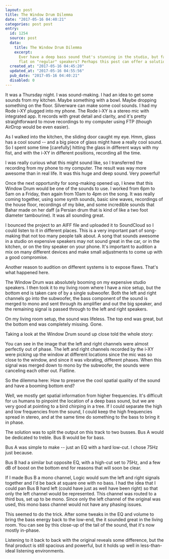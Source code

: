 ```yaml
---
layout: post
title: The Window Drum Dilemma
date: "2017-05-16 04:40:21"
categories: post post
entry:
  id: 1254
  source: post
  data:
    title: The Window Drum Dilemma
    excerpt:
      Ever have a deep bass sound that's stunning in the studio, but falls
      flat on "regular" speakers? Perhaps this post can offer a solution to fix that.
  created_at: "2017-05-16 04:45:20"
  updated_at: "2017-05-16 04:55:56"
  pub_date: "2017-05-16 04:40:21"
  disabled: 0
---
```


It was a Thursday night. I was sound-making. I had an idea to get some sounds from my kitchen. Maybe something with a bowl. Maybe dropping something on the floor. Silverware can make some cool sounds. I had my Rode i-XY plugged into my phone. The Rode i-XY is a stereo mic with integrated app. It records with great detail and clarity, and it's pretty straightforward to move recordings to my computer using FTP (though AirDrop would be even easier).

As I walked into the kitchen, the sliding door caught my eye. Hmm, glass has a cool sound -- and a big piece of glass might have a really cool sound. So I spent some time [carefully] hitting the glass in different ways with my fist, and with the i-XY in different positions, recording all the time.

I was really curious what this might sound like, so I transferred the recording from my phone to my computer. The result was way more awesome than in real life. It was this huge and deep sound. Very powerful!

Once the next opportunity for song-making opened up, I knew that this Window Drum would be one of the sounds to use. I worked from 6pm to 5am on a Friday, then again from 10am to 4pm on the song. It was really coming together, using some synth sounds, basic sine waves, recordings of the house floor, recordings of my bike, and some incredible sounds that Bahar made on her daff (a Persian drum that is kind of like a two foot diameter tambourine). It was all sounding great.

I bounced the project to an AIFF file and uploaded it to SoundCloud so I could listen to it in different places. This is a very important part of song-making that not too many people talk about. A song that sounds awesome in a studio on expensive speakers may not sound great in the car, or in the kitchen, or on the tiny speaker on your phone. It's important to audition a mix on many different devices and make small adjustments to come up with a good compromise.

Another reason to audition on different systems is to expose flaws. That's what happened here.

The Window Drum was absolutely booming on my expensive studio speakers. I then took it to my living room where I have a nice setup, but the bottom end is taken care of by a single subwoofer. Both the left and right channels go into the subwoofer, the bass component of the sound is merged to mono and sent through its amplifier and out the big speaker, and the remaining signal is passed through to the left and right speakers.

On my living room setup, the sound was lifeless. The top end was great, but the bottom end was completely missing. Gone.

Taking a look at the Window Drum sound up close told the whole story:

You can see in the image that the left and right channels were almost perfectly out of phase. The left and right channels recorded by the i-XY were picking up the window at different locations since the mic was so close to the window, and since it was vibrating, different phases. When this signal was merged down to mono by the subwoofer, the sounds were canceling each other out. Flatline.

So the dilemma here: How to preserve the cool spatial quality of the sound and have a booming bottom end?

Well, we mostly get spatial information from higher frequencies. It's difficult for us humans to pinpoint the location of a deep bass sound, but we are very good at pointing to a bird chirping in a tree. If I could separate the high and low frequencies from the sound, I could keep the high frequencies spread in stereo, and at the same time do something to the bass to bring it in phase.

The solution was to split the output on this track to two busses. Bus A would be dedicated to treble. Bus B would be for bass.

Bus A was simple to make -- just an EQ with a hard low-cut. I chose 75Hz just because.

Bus B had a similar but opposite EQ, with a high-cut set to 75Hz, and a few dB of boost on the bottom end for reasons that will soon be clear.

If I made Bus B a mono channel, Logic would sum the left and right signals together and I'd be back at square one with no bass. I had the idea that I could pan Bus B hard left (could have just as well have been right) so that only the left channel would be represented. This channel was routed to a third bus, set up to be mono. Since only the left channel of the original was used, this mono bass channel would not have any phasing issues.

This seemed to do the trick. After some tweaks in the EQ and volume to bring the bass energy back to the low-end, the it sounded great in the living room. You can see by this close-up of the tail of the sound, that it's now mostly in-phase.

Listening to it back to back with the original reveals some difference, but the final product is still spacious and powerful, but it holds up well in less-than-ideal listening environments.
